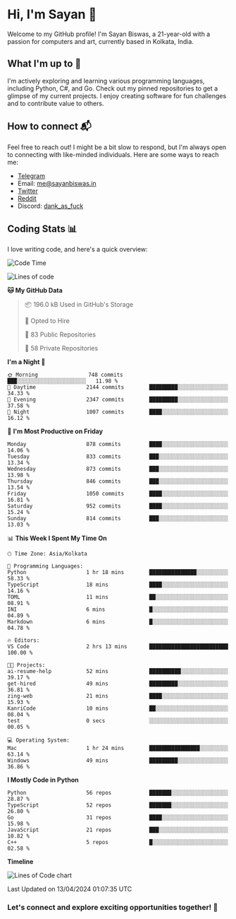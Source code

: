 # Hi, I'm Sayan 👋

Welcome to my GitHub profile! I'm Sayan Biswas, a 21-year-old with a passion for computers and art, currently based in Kolkata, India.

## What I'm up to 🚀

I'm actively exploring and learning various programming languages, including Python, C#, and Go. Check out my pinned repositories to get a glimpse of my current projects. I enjoy creating software for fun challenges and to contribute value to others.

## How to connect 📬

Feel free to reach out! I might be a bit slow to respond, but I'm always open to connecting with like-minded individuals. Here are some ways to reach me:

- [Telegram](https://t.me/dank_as_fuck)
- Email: [me@sayanbiswas.in](mailto:me@sayanbiswas.in)
- [Twitter](https://twitter.com/TheDankDel)
- [Reddit](https://www.reddit.com/user/dank_as_fuck_/)
- Discord: [dank_as_fuck](https://discordapp.com/users/506536929152466945)

## Coding Stats 📊

I love writing code, and here's a quick overview:

<!--START_SECTION:waka-->
![Code Time](http://img.shields.io/badge/Code%20Time-1%2C584%20hrs%2021%20mins-blue)

![Lines of code](https://img.shields.io/badge/From%20Hello%20World%20I%27ve%20Written-5.7%20million%20lines%20of%20code-blue)

**🐱 My GitHub Data** 

> 📦 196.0 kB Used in GitHub's Storage 
 > 
> 💼 Opted to Hire
 > 
> 📜 83 Public Repositories 
 > 
> 🔑 58 Private Repositories 
 > 
**I'm a Night 🦉** 

```text
🌞 Morning                748 commits         ███░░░░░░░░░░░░░░░░░░░░░░   11.98 % 
🌆 Daytime                2144 commits        █████████░░░░░░░░░░░░░░░░   34.33 % 
🌃 Evening                2347 commits        █████████░░░░░░░░░░░░░░░░   37.58 % 
🌙 Night                  1007 commits        ████░░░░░░░░░░░░░░░░░░░░░   16.12 % 
```
📅 **I'm Most Productive on Friday** 

```text
Monday                   878 commits         ████░░░░░░░░░░░░░░░░░░░░░   14.06 % 
Tuesday                  833 commits         ███░░░░░░░░░░░░░░░░░░░░░░   13.34 % 
Wednesday                873 commits         ███░░░░░░░░░░░░░░░░░░░░░░   13.98 % 
Thursday                 846 commits         ███░░░░░░░░░░░░░░░░░░░░░░   13.54 % 
Friday                   1050 commits        ████░░░░░░░░░░░░░░░░░░░░░   16.81 % 
Saturday                 952 commits         ████░░░░░░░░░░░░░░░░░░░░░   15.24 % 
Sunday                   814 commits         ███░░░░░░░░░░░░░░░░░░░░░░   13.03 % 
```


📊 **This Week I Spent My Time On** 

```text
🕑︎ Time Zone: Asia/Kolkata

💬 Programming Languages: 
Python                   1 hr 18 mins        ███████████████░░░░░░░░░░   58.33 % 
TypeScript               18 mins             ████░░░░░░░░░░░░░░░░░░░░░   14.16 % 
TOML                     11 mins             ██░░░░░░░░░░░░░░░░░░░░░░░   08.91 % 
INI                      6 mins              █░░░░░░░░░░░░░░░░░░░░░░░░   04.89 % 
Markdown                 6 mins              █░░░░░░░░░░░░░░░░░░░░░░░░   04.78 % 

🔥 Editors: 
VS Code                  2 hrs 13 mins       █████████████████████████   100.00 % 

🐱‍💻 Projects: 
ai-resume-help           52 mins             ██████████░░░░░░░░░░░░░░░   39.17 % 
get-hired                49 mins             █████████░░░░░░░░░░░░░░░░   36.81 % 
zing-web                 21 mins             ████░░░░░░░░░░░░░░░░░░░░░   15.93 % 
KanriCode                10 mins             ██░░░░░░░░░░░░░░░░░░░░░░░   08.04 % 
test                     0 secs              ░░░░░░░░░░░░░░░░░░░░░░░░░   00.05 % 

💻 Operating System: 
Mac                      1 hr 24 mins        ████████████████░░░░░░░░░   63.14 % 
Windows                  49 mins             █████████░░░░░░░░░░░░░░░░   36.86 % 
```

**I Mostly Code in Python** 

```text
Python                   56 repos            ███████░░░░░░░░░░░░░░░░░░   28.87 % 
TypeScript               52 repos            ███████░░░░░░░░░░░░░░░░░░   26.80 % 
Go                       31 repos            ████░░░░░░░░░░░░░░░░░░░░░   15.98 % 
JavaScript               21 repos            ███░░░░░░░░░░░░░░░░░░░░░░   10.82 % 
C++                      5 repos             █░░░░░░░░░░░░░░░░░░░░░░░░   02.58 % 
```



**Timeline**

![Lines of Code chart](https://raw.githubusercontent.com/Dank-del/Dank-del/main/assets/bar_graph.png)


 Last Updated on 13/04/2024 01:07:35 UTC
<!--END_SECTION:waka-->

### Let's connect and explore exciting opportunities together! 🚀
